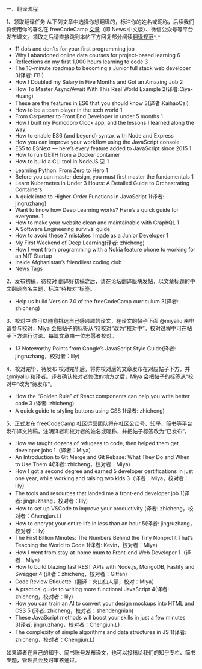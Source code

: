 一、翻译流程

1、领取翻译任务
从下列文章中选择你想翻译的，标注你的姓名或昵称，后续我们将使用你的署名在 freeCodeCamp [文章](https://chinese.freecodecamp.org/news/)（即 News 中文版）、微信公众号等平台发布译文。领取之后请直接跳到本帖下方回复部分阅读[翻译规范](https://github.com/freeCodeCamp/news-translation/wiki/%E7%BF%BB%E8%AF%91%E8%A7%84%E8%8C%83)^_^

- 11 do’s and don’ts for your first programming job
- Why I abandoned online data courses for project-based learning 6
- Reflections on my first 1,000 hours learning to code 3
- The 10-minute roadmap to becoming a Junior full stack web developer 3(译者: FBI)
- How I Doubled my Salary in Five Months and Got an Amazing Job 2
- How To Master Async/Await With This Real World Example 2(译者:Ciya-Huang)
- These are the features in ES6 that you should know 3(译者:KaihaoCai)
- How to be a team player in the tech world 1
- From Carpenter to Front End Developer in under 5 months 1
- How I built my Pomodoro Clock app, and the lessons I learned along the way
- How to enable ES6 (and beyond) syntax with Node and Express
- How you can improve your workflow using the JavaScript console
- ES5 to ESNext — here’s every feature added to JavaScript since 2015 1
- How to run GETH from a Docker container
- How to build a CLI tool in NodeJS :computer: 1
- Learning Python: From Zero to Hero 1
- Before you can master design, you must first master the fundamentals 1
- Learn Kubernetes in Under 3 Hours: A Detailed Guide to Orchestrating Containers
- A quick intro to Higher-Order Functions in JavaScript 1(译者: jingruzhang)
- Want to know how Deep Learning works? Here’s a quick guide for everyone. 1
- How to make your website clean and maintainable with GraphQL 1
- A Software Engineering survival guide
- How to avoid these 7 mistakes I made as a Junior Developer 1
- My First Weekend of Deep Learning(译者: zhicheng)
- How I went from programming with a Nokia feature phone to working for an MIT Startup
- Inside Afghanistan’s friendliest coding club
- [News Tags](https://gist.github.com/scissorsneedfoodtoo/6c4c1fdc130bf540cf6a68d9d37bf3a2)

2、发布初稿，待校对
翻译好初稿之后，请在论坛翻译版块发帖，以文章标题的中文翻译命名主题，标注“待校对”标签。

- Help us build Version 7.0 of the freeCodeCamp curriculum 3(译者: zhicheng)

3、校对中
你可以随意挑选自己感兴趣的译文，在译文的帖子下面 @miyaliu 来申请参与校对，Miya 会把帖子的标签从“待校对”改为“校对中”。校对过程中可在帖子下方进行讨论。每篇文章由一位志愿者校对。

- 13 Noteworthy Points from Google’s JavaScript Style Guide(译者: jingruzhang，校对者：lily)

4、校对完毕，待发布
校对完毕后，将你校对后的文章发布在对应帖子下方，并 @miyaliu 和译者。译者确认校对者修改的地方之后，Miya 会把帖子的标签从“校对中”改为“待发布”。

- How the “Golden Rule” of React components can help you write better code 3 (译者: zhicheng)
- A quick guide to styling buttons using CSS 1(译者: zhicheng)

5、正式发布
freeCodeCamp 社区运营团队将在社区公众号、知乎、简书等平台发布译文终稿，注明译者和校对者的姓名或昵称，并把帖子标签改为“已发布”。

- How we taught dozens of refugees to code, then helped them get developer jobs 1（译者：Miya）
- An Introduction to Git Merge and Git Rebase: What They Do and When to Use Them 4(译者: zhicheng，校对者：Miya)
- How I got a second degree and earned 5 developer certifications in just one year, while working and raising two kids 3（译者：Miya，校对者：lily）
- The tools and resources that landed me a front-end developer job 1(译者: jingruzhang，校对者：lily)
- How to set up VSCode to improve your productivity (译者: zhicheng，校对者：Chengjun.L)
- How to encrypt your entire life in less than an hour 5(译者: jingruzhang，校对者：lily)
- The First Billion Minutes: The Numbers Behind the Tiny Nonprofit That’s Teaching the World to Code 1(译者: Kevin，校对者：Miya)
- How I went from stay-at-home mum to Front-end Web Developer 1（译者：Miya）
- How to build blazing fast REST APIs with Node.js, MongoDB, Fastify and Swagger 4 (译者：zhicheng，校对者：Gitfan)
- Code Review Etiquette（翻译：火山仙人掌，校对：Miya）
- A practical guide to writing more functional JavaScript 4(译者: zhicheng，校对者：lily)
- How you can train an AI to convert your design mockups into HTML and CSS 5 (译者: zhicheng，校对者：shendengnian)
- These JavaScript methods will boost your skills in just a few minutes 3(译者: jingruzhang，校对者：Chengjun.L)
- The complexity of simple algorithms and data structures in JS 1(译者: zhicheng，校对者：Chengjun.L)

如果译者在自己的知乎、简书账号发布译文，也可以投稿给我们的知乎专栏、简书专题，管理员会及时审核通过。

